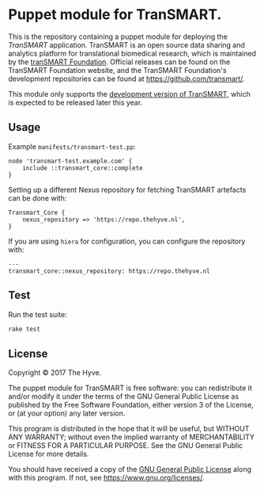 # Puppet module for TranSMART.

This is the repository containing a puppet module for deploying the _TranSMART_ application.
TranSMART is an open source data sharing and analytics platform for translational biomedical research, which
is maintained by the [tranSMART Foundation](http://transmartfoundation.org). Official releases
can be found on the TranSMART Foundation website, and the TranSMART Foundation's development repositories
can be found at <https://github.com/transmart/>.

This module only supports the [development version of TranSMART](https://github.com/thehyve/transmart-core),
which is expected to be released later this year.

## Usage
Example `manifests/transmart-test.pp`:
```puppet
node 'transmart-test.example.com' {
    include ::transmart_core::complete
}
```
Setting up a different Nexus repository for fetching TranSMART artefacts can be done with:
```puppet
Transmart_Core {
    nexus_repository => 'https://repo.thehyve.nl',
}
```
If you are using `hiera` for configuration, you can configure the repository with:
```hiera
---
transmart_core::nexus_repository: https://repo.thehyve.nl
```

## Test
Run the test suite:
```bash
rake test
```

## License

Copyright &copy; 2017  The Hyve.

The puppet module for TranSMART is free software: you can redistribute it and/or modify it under the terms of the GNU General Public License as published by the Free Software Foundation, either version 3 of the License, or (at your option) any later version.

This program is distributed in the hope that it will be useful,
but WITHOUT ANY WARRANTY; without even the implied warranty of
MERCHANTABILITY or FITNESS FOR A PARTICULAR PURPOSE.  See the
GNU General Public License for more details.

You should have received a copy of the [GNU General Public License](gpl-3.0.txt) along with this program. If not, see https://www.gnu.org/licenses/.

